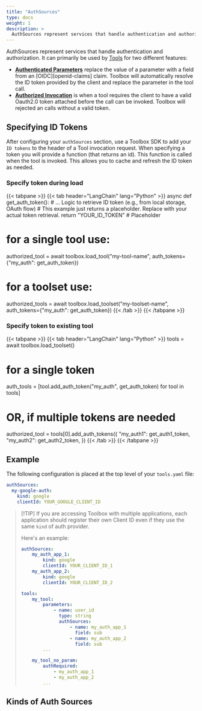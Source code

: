 ```yaml
---
title: "AuthSources"
type: docs
weight: 1
description: >
  AuthSources represent services that handle authentication and authorization. 
---
```


AuthSources represent services that handle authentication and authorization. It
can primarily be used by [Tools](../tools) for two different features: 

- [**Authenticated Parameters**](../tools/#authenticated-parameters) replace the
  value of a parameter with a field from an [OIDC][openid-claims] claim. Toolbox
  will automatically resolve the ID token provided by the client and replace the
  parameter in the tool call.
- [**Authorized Invocation**](../tools/#authorized-invocations) is when a
  tool requires the client to have a valid Oauth2.0 token attached
  before the call can be invoked. Toolbox will rejected an calls without a valid
  token.

## Specifying ID Tokens

After configuring your `authSources` section, use a Toolbox SDK to add your `ID
tokens` to the header of a Tool invocation request. When specifying a token you
will provide a function (that returns an id). This function is called when the
tool is invoked. This allows you to cache and refresh the ID token as needed. 

### Specify token during load
{{< tabpane >}}
{{< tab header="LangChain" lang="Python" >}}
async def get_auth_token():
    # ... Logic to retrieve ID token (e.g., from local storage, OAuth flow)
    # This example just returns a placeholder. Replace with your actual token retrieval.
    return "YOUR_ID_TOKEN" # Placeholder

# for a single tool use:
authorized_tool = await toolbox.load_tool("my-tool-name", auth_tokens={"my_auth": get_auth_token})

# for a toolset use: 
authorized_tools = await toolbox.load_toolset("my-toolset-name", auth_tokens={"my_auth": get_auth_token})
{{< /tab >}}
{{< /tabpane >}}


### Specify token to existing tool

{{< tabpane >}}
{{< tab header="LangChain" lang="Python" >}}
tools = await toolbox.load_toolset()
# for a single token
auth_tools = [tool.add_auth_token("my_auth", get_auth_token) for tool in tools]
# OR, if multiple tokens are needed
authorized_tool = tools[0].add_auth_tokens({
  "my_auth1": get_auth1_token,
  "my_auth2": get_auth2_token,
}) 
{{< /tab >}}
{{< /tabpane >}}

## Example

The following configuration is placed at the top level of your `tools.yaml`
file: 

```yaml
authSources:
  my-google-auth:
    kind: google
    clientId: YOUR_GOOGLE_CLIENT_ID
```

> [!TIP] If you are accessing Toolbox with multiple applications, each
> application should register their own Client ID even if they use the same
> `kind` of auth provider.
>
> Here's an example:
>
> ```yaml
> authSources:
>     my_auth_app_1:
>         kind: google
>         clientId: YOUR_CLIENT_ID_1
>     my_auth_app_2:
>         kind: google
>         clientId: YOUR_CLIENT_ID_2
>
> tools:
>     my_tool:
>         parameters:
>             - name: user_id
>               type: string
>               authSources:
>                   - name: my_auth_app_1
>                     field: sub
>                   - name: my_auth_app_2
>                     field: sub
>         ...
>
>     my_tool_no_param:
>         authRequired:
>             - my_auth_app_1
>             - my_auth_app_2
>         ...
> ```


## Kinds of Auth Sources
